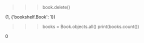 > > > book.delete()

(1, {'bookshelf.Book': 1})

> > > books = Book.objects.all()
> > > print(books.count())

0

> > >
